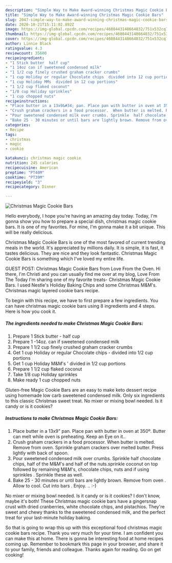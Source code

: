 ```yaml
---
description: "Simple Way to Make Award-winning Christmas Magic Cookie Bars"
title: "Simple Way to Make Award-winning Christmas Magic Cookie Bars"
slug: 2047-simple-way-to-make-award-winning-christmas-magic-cookie-bars
date: 2020-10-21T15:11:02.892Z
image: https://img-global.cpcdn.com/recipes/4608443148664832/751x532cq70/christmas-magic-cookie-bars-recipe-main-photo.jpg
thumbnail: https://img-global.cpcdn.com/recipes/4608443148664832/751x532cq70/christmas-magic-cookie-bars-recipe-main-photo.jpg
cover: https://img-global.cpcdn.com/recipes/4608443148664832/751x532cq70/christmas-magic-cookie-bars-recipe-main-photo.jpg
author: Linnie Black
ratingvalue: 4.3
reviewcount: 35600
recipeingredient:
- "1 Stick butter  half cup"
- "1 14oz can if sweetened condensed milk"
- "1 1/2 cup finely crushed graham cracker crumbs"
- "1 cup Holiday or regular Chocolate chips  divided into 12 cup portions"
- "1 cup Holiday MMs  divided in 12 cup portions"
- "1 1/2 cup flaked coconut"
- "1/8 cup Holiday sprinkles"
- "1 cup chopped nuts"
recipeinstructions:
- "Place butter in a 13x9&#34; pan. Place pan with butter in oven at 350º. Butter can melt while oven is preheating. Keep an Eye on it.."
- "Crush graham crackers in a food processor.  When butter is melted. Remove from oven.  Sprinkle graham crackers over melted butter. Press lightly with back of spoon."
- "Pour sweetened condensed milk over crumbs. Sprinkle  half chocolate chips,  half of the M&amp;M&#39;s and half of the nuts.sprinkle coconut on top followed by remaining M&amp;M&#39;s, chocolate chips, nuts and if using sprinkles . Sprinkle these as well."
- "Bake 25 - 30 minutes or until bars are lightly brown. Remove from oven . Allow to cool.  Cut into bars . Enjoy. ..          :-)"
categories:
- Recipe
tags:
- christmas
- magic
- cookie

katakunci: christmas magic cookie 
nutrition: 245 calories
recipecuisine: American
preptime: "PT40M"
cooktime: "PT39M"
recipeyield: "3"
recipecategory: Dinner

---
```



![Christmas Magic Cookie Bars](https://img-global.cpcdn.com/recipes/4608443148664832/751x532cq70/christmas-magic-cookie-bars-recipe-main-photo.jpg)

Hello everybody, I hope you're having an amazing day today. Today, I'm gonna show you how to prepare a special dish, christmas magic cookie bars. It is one of my favorites. For mine, I'm gonna make it a bit unique. This will be really delicious.

Christmas Magic Cookie Bars is one of the most favored of current trending meals in the world. It's appreciated by millions daily. It is simple, it is fast, it tastes delicious. They are nice and they look fantastic. Christmas Magic Cookie Bars is something which I've loved my entire life.

GUEST POST: Christmas Magic Cookie Bars from Love From the Oven. Hi there, I&#39;m Christi and you can usually find me over at my blog, Love From The Today I&#39;m sharing one of my favorite treats- Christmas Magic Cookie Bars. I used Nestle&#39;s Holiday Baking Chips and some Christmas M&amp;M&#39;s. Christmas magic layered cookie bars recipe.


To begin with this recipe, we have to first prepare a few ingredients. You can have christmas magic cookie bars using 8 ingredients and 4 steps. Here is how you cook it.

<!--inarticleads1-->

##### The ingredients needed to make Christmas Magic Cookie Bars:

1. Prepare 1 Stick butter - half cup
1. Prepare 1 -14oz. can if sweetened condensed milk
1. Prepare 1 1/2 cup finely crushed graham cracker crumbs
1. Get 1 cup Holiday or regular Chocolate chips - divided into 1/2 cup portions
1. Get 1 cup Holiday M&amp;M&#39;s &#39; divided in 1/2 cup portions
1. Prepare 1 1/2 cup flaked coconut
1. Take 1/8 cup Holiday sprinkles
1. Make ready 1 cup chopped nuts


Gluten-free Magic Cookie Bars are an easy to make keto dessert recipe using homemade low carb sweetened condensed milk. Only six ingredients to this classic Christmas sweet treat. No mixer or mixing bowl needed. Is it candy or is it cookies? 

<!--inarticleads2-->

##### Instructions to make Christmas Magic Cookie Bars:

1. Place butter in a 13x9&#34; pan. Place pan with butter in oven at 350º. Butter can melt while oven is preheating. Keep an Eye on it..
1. Crush graham crackers in a food processor.  When butter is melted. Remove from oven.  Sprinkle graham crackers over melted butter. Press lightly with back of spoon.
1. Pour sweetened condensed milk over crumbs. Sprinkle  half chocolate chips,  half of the M&amp;M&#39;s and half of the nuts.sprinkle coconut on top followed by remaining M&amp;M&#39;s, chocolate chips, nuts and if using sprinkles . Sprinkle these as well.
1. Bake 25 - 30 minutes or until bars are lightly brown. Remove from oven . Allow to cool.  Cut into bars . Enjoy. ..          :-)


No mixer or mixing bowl needed. Is it candy or is it cookies? I don&#39;t know, maybe it&#39;s both! These Christmas magic cookie bars have a gingersnap crust with dried cranberries, white chocolate chips, and pistachios. They&#39;re sweet and chewy thanks to the sweetened condensed milk, and the perfect treat for your last-minute holiday baking. 

So that is going to wrap this up with this exceptional food christmas magic cookie bars recipe. Thank you very much for your time. I am confident you can make this at home. There is gonna be interesting food at home recipes coming up. Remember to bookmark this page in your browser, and share it to your family, friends and colleague. Thanks again for reading. Go on get cooking!

